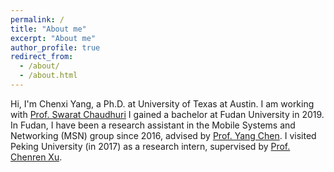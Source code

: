 ```yaml
---
permalink: /
title: "About me"
excerpt: "About me"
author_profile: true
redirect_from: 
  - /about/
  - /about.html
---
```


Hi, I'm Chenxi Yang, a Ph.D. at University of Texas at Austin. I am working with [Prof. Swarat Chaudhuri](http://www.cs.utexas.edu/~swarat/) <!-- I am working with [Prof. Lili Qiu](https://www.cs.utexas.edu/~lili/) in UT-Austin. --> I gained a bachelor at Fudan University in 2019. In Fudan, I have been a research assistant in the Mobile Systems and Networking (MSN) group since 2016, advised by [Prof. Yang Chen](https://chenyang03.wordpress.com/). I visited Peking University (in 2017) as a research intern, supervised by [Prof. Chenren Xu](http://soar.group/chenren/).
